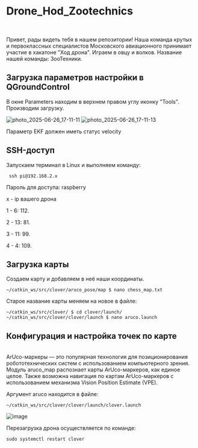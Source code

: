 # Drone_Hod_Zootechnics
<br>

Привет, рады видеть тебя в нашем репозитории! Наша команда крутых и первоклассных специалистов Московского авиационного принимает участие в хакатоне "Ход дрона". Играем в овцу и волков. Название нашей команды: ЗооТехники.
<br> 



## Загрузка параметров настройки в QGroundControl
В окне Parameters находим в верхнем правом углу иконку "Tools". Производим загрузку.

![photo_2025-06-26_17-11-11](https://github.com/user-attachments/assets/a5fe9dc5-221f-4af5-b9a7-4528e9d9b1af)
![photo_2025-06-26_17-11-13](https://github.com/user-attachments/assets/5bdf1c3f-7216-4195-93d1-43d290ebe797)

Параметр EKF должен иметь статус velocity

## SSH-доступ

Запускаем терминал в Linux и выполняем команду:
```
 ssh pi@192.168.2.x
```
Пароль для доступа: raspberry

x - ip вашего дрона

1 - 6: 112.

2 - 13: 81.

3 - 11: 99.

4 - 4: 109.

## Загрузка карты

Создаем карту и добавляем в неё наши координаты.
```
~/catkin_ws/src/clover/aruco_pose/map $ nano chess_map.txt
```
Старое название карты меняем на новое в файле:
```
~/catkin_ws/src/clover/ $ cd clover/launch/
~/catkin_ws/src/clover/clover/launch $ nano aruco.launch
```
## Конфигурация и настройка точек по карте
<br>
     ArUco-маркеры — это популярная технология для позиционирования робототехнических систем с использованием компьютерного зрения.
     Модуль aruco_map распознает карты ArUco-маркеров, как единое целое. Также возможна навигация по картам ArUco-маркеров с использованием механизма Vision Position Estimate (VPE).
     
Аргумент aruco находится в файле:
```
~/catkin_ws/src/clover/clover/launch/clover.launch
```

![image](https://github.com/user-attachments/assets/310ac756-5569-4619-84fe-da2bf6cb934b)

Перезагрузка дрона осуществляется по команде:

```
sudo systemctl restart clover
```
